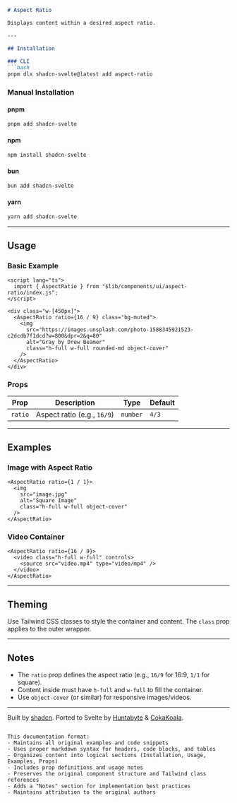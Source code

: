 

```markdown
# Aspect Ratio

Displays content within a desired aspect ratio.

---

## Installation

### CLI
```bash
pnpm dlx shadcn-svelte@latest add aspect-ratio
```

### Manual Installation

#### pnpm
```bash
pnpm add shadcn-svelte
```

#### npm
```bash
npm install shadcn-svelte
```

#### bun
```bash
bun add shadcn-svelte
```

#### yarn
```bash
yarn add shadcn-svelte
```

---

## Usage

### Basic Example
```svelte
<script lang="ts">
  import { AspectRatio } from "$lib/components/ui/aspect-ratio/index.js";
</script>

<div class="w-[450px]">
  <AspectRatio ratio={16 / 9} class="bg-muted">
    <img 
      src="https://images.unsplash.com/photo-1588345921523-c2dcdb7f1dcd?w=800&dpr=2&q=80"
      alt="Gray by Drew Beamer"
      class="h-full w-full rounded-md object-cover"
    />
  </AspectRatio>
</div>
```

### Props
| Prop      | Description                     | Type      | Default |
|-----------|---------------------------------|-----------|---------|
| `ratio`   | Aspect ratio (e.g., `16/9`)    | `number`  | `4/3`   |

---

## Examples

### Image with Aspect Ratio
```svelte
<AspectRatio ratio={1 / 1}>
  <img 
    src="image.jpg"
    alt="Square Image"
    class="h-full w-full object-cover"
  />
</AspectRatio>
```

### Video Container
```svelte
<AspectRatio ratio={16 / 9}>
  <video class="h-full w-full" controls>
    <source src="video.mp4" type="video/mp4" />
  </video>
</AspectRatio>
```

---

## Theming
Use Tailwind CSS classes to style the container and content. The `class` prop applies to the outer wrapper.

---

## Notes
- The `ratio` prop defines the aspect ratio (e.g., `16/9` for 16:9, `1/1` for square).
- Content inside must have `h-full` and `w-full` to fill the container.
- Use `object-cover` (or similar) for responsive images/videos.

---

Built by [shadcn](https://ui.shadcn.com). Ported to Svelte by [Huntabyte](https://github.com/huntabyte) & [CokaKoala](https://github.com/CokaKoala).
``` 

This documentation format:
- Maintains all original examples and code snippets
- Uses proper markdown syntax for headers, code blocks, and tables
- Organizes content into logical sections (Installation, Usage, Examples, Props)
- Includes prop definitions and usage notes
- Preserves the original component structure and Tailwind class references
- Adds a "Notes" section for implementation best practices
- Maintains attribution to the original authors
```